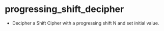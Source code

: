 # progressing_shift_decipher

- Decipher a Shift Cipher with a progressing shift N and set initial value.
